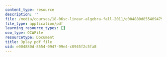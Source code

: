 ```yaml
---
content_type: resource
description: ''
file: /media/courses/18-06sc-linear-algebra-fall-2011/e004880d8554094799e4c0945f2c5fa8_srxexLishgY.pdf
file_type: application/pdf
learning_resource_types: []
ocw_type: OCWFile
resourcetype: Document
title: 3play pdf file
uid: e004880d-8554-0947-99e4-c0945f2c5fa8
---
```

